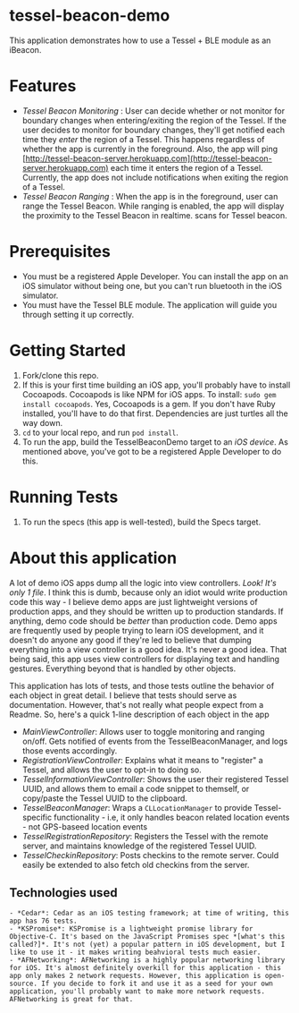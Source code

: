 tessel-beacon-demo
==================

This application demonstrates how to use a Tessel + BLE module as an iBeacon. 

Features
========

  - _Tessel Beacon Monitoring_ : User can decide whether or not monitor for boundary changes when entering/exiting the region of the Tessel. If the user decides to monitor for boundary changes, they'll get notified each time they *enter* the region of a Tessel. This happens regardless of whether the app is currently in the foreground. Also, the app will ping [http://tessel-beacon-server.herokuapp.com](http://tessel-beacon-server.herokuapp.com) each time it enters the region of a Tessel. Currently, the app does not include notifications when exiting the region of a Tessel. 
  - _Tessel Beacon Ranging_ : When the app is in the foreground, user can range the Tessel Beacon. While ranging is enabled, the app will display the proximity to the Tessel Beacon in realtime. scans for Tessel beacon. 
  
Prerequisites
============

  - You must be a registered Apple Developer. You can install the app on an iOS simulator without being one, but you can't run bluetooth in the iOS simulator.
  - You must have the Tessel BLE module. The application will guide you through setting it up correctly.


Getting Started
===============
1. Fork/clone this repo.
1. If this is your first time building an iOS app, you'll probably have to install Cocoapods. Cocoapods is like NPM for iOS apps. To install: `sudo gem install cocoapods`. Yes, Cocoapods is a gem. If you don't have Ruby installed, you'll have to do that first. Dependencies are just turtles all the way down.
1. `cd` to your local repo, and run `pod install`. 
1. To run the app, build the TesselBeaconDemo target to an *iOS device*. As mentioned above, you've got to be a registered Apple Developer to do this.


Running Tests
=============
1. To run the specs (this app is well-tested), build the Specs target.

# About this application
A lot of demo iOS apps dump all the logic into view controllers. _Look! It's only 1 file_. I think this is dumb, because only an idiot would write production code this way - I believe demo apps are just lightweight versions of production apps, and they should be written up to production standards. If anything, demo code should be *better* than production code. Demo apps are frequently used by people trying to learn iOS development, and it doesn't do anyone any good if they're led to believe that dumping everything into a view controller is a good idea. It's never a good idea. That being said, this app uses view controllers for displaying text and handling gestures. Everything beyond that is handled by other objects.

This application has lots of tests, and those tests outline the behavior of each object in great detail. I believe that tests should serve as documentation. However, that's not really what people expect from a Readme. So, here's a quick 1-line description of each object in the app


- *MainViewController*: Allows user to toggle monitoring and ranging on/off. Gets notified of events from the TesselBeaconManager, and logs those events accordingly.
- *RegistrationViewController*: Explains what it means to "register" a Tessel, and allows the user to opt-in to doing so.
- *TesselInformationViewController*: Shows the user their registered Tessel UUID, and allows them to email a code snippet to themself, or copy/paste the Tessel UUID to the clipboard.
- *TesselBeaconManager*: Wraps a `CLLocationManager` to provide Tessel-specific functionality - i.e, it only handles beacon related location events - not GPS-baseed location events
- *TesselRegistrationRepository*: Registers the Tessel with the remote server, and maintains knowledge of the registered Tessel UUID.
- *TesselCheckinRepository*: Posts checkins to the remote server. Could easily be extended to also fetch old checkins from the server.


## Technologies used

	- *Cedar*: Cedar as an iOS testing framework; at time of writing, this app has 76 tests.
	- *KSPromise*: KSPromise is a lightweight promise library for Objective-C. It's based on the JavaScript Promises spec *[what's this called?]*. It's not (yet) a popular pattern in iOS development, but I like to use it - it makes writing beahvioral tests much easier.
	- *AFNetworking*: AFNetworking is a highly popular networking library for iOS. It's almost definitely overkill for this application - this app only makes 2 network requests. However, this application is open-source. If you decide to fork it and use it as a seed for your own application, you'll probably want to make more network requests. AFNetworking is great for that. 


